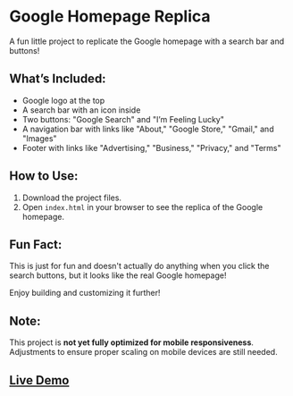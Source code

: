 # Google Homepage Replica

A fun little project to replicate the Google homepage with a search bar and buttons!

## What’s Included:

- Google logo at the top
- A search bar with an icon inside
- Two buttons: "Google Search" and "I’m Feeling Lucky"
- A navigation bar with links like "About," "Google Store," "Gmail," and "Images"
- Footer with links like "Advertising," "Business," "Privacy," and "Terms"

## How to Use:

1. Download the project files.
2. Open `index.html` in your browser to see the replica of the Google homepage.

## Fun Fact:

This is just for fun and doesn't actually do anything when you click the search buttons, but it looks like the real Google homepage!

Enjoy building and customizing it further!

## Note:

This project is **not yet fully optimized for mobile responsiveness**. Adjustments to ensure proper scaling on mobile devices are still needed.

## [Live Demo](https://zikous.github.io/google-homepage-clone/)
